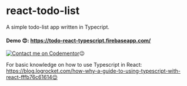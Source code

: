 # react-todo-list

A simple todo-list app written in Typecript.

#### Demo 😍: https://todo-react-typescript.firebaseapp.com/

[![Contact me on Codementor](https://cdn.codementor.io/badges/contact_me_github.svg)](https://www.codementor.io/shaikh9996?utm_source=github&utm_medium=button&utm_term=shaikh9996&utm_campaign=github)😉

For basic knowledge on how to use Typescript in React: https://blog.logrocket.com/how-why-a-guide-to-using-typescript-with-react-fffb76c61614😌
